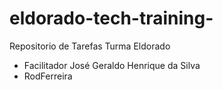 # eldorado-tech-training-
Repositorio de Tarefas Turma Eldorado
- Facilitador José Geraldo Henrique da Silva
- RodFerreira